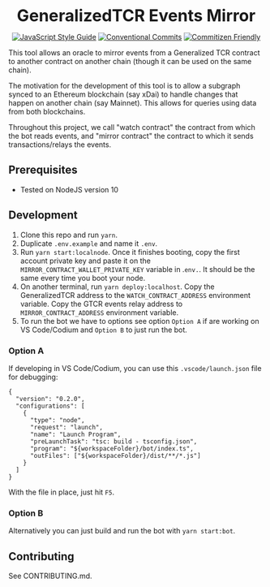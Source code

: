 <p align="center">
  <b style="font-size: 32px;">GeneralizedTCR Events Mirror</b>
</p>

<p align="center">
  <a href="https://standardjs.com"><img src="https://img.shields.io/badge/code_style-standard-brightgreen.svg" alt="JavaScript Style Guide"></a>
  <a href="https://conventionalcommits.org"><img src="https://img.shields.io/badge/Conventional%20Commits-1.0.0-yellow.svg" alt="Conventional Commits"></a>
  <a href="http://commitizen.github.io/cz-cli/"><img src="https://img.shields.io/badge/commitizen-friendly-brightgreen.svg" alt="Commitizen Friendly"></a>
</p>

This tool allows an oracle to mirror events from a Generalized TCR contract to another contract on another chain (though it can be used on the same chain).

The motivation for the development of this tool is to allow a subgraph synced to an Ethereum blockchain (say xDai) to handle changes that happen on another chain (say Mainnet). This allows for queries using data from both blockchains.

Throughout this project, we call "watch contract" the contract from which the bot reads events, and "mirror contract" the contract to which it sends transactions/relays the events.

## Prerequisites

- Tested on NodeJS version 10

## Development

1.  Clone this repo and run `yarn`.
2.  Duplicate `.env.example` and name it `.env`.
3.  Run `yarn start:localnode`. Once it finishes booting, copy the first account private key and paste it on the `MIRROR_CONTRACT_WALLET_PRIVATE_KEY` variable in .`env.`. It should be the same every time you boot your node.
4.  On another terminal, run `yarn deploy:localhost`. Copy the GeneralizedTCR address to the `WATCH_CONTRACT_ADDRESS` environment variable. Copy the GTCR events relay address to `MIRROR_CONTRACT_ADDRESS` environment variable.
5.  To run the bot we have to options see option `Option A` if are working on VS Code/Codium and `Option B` to just run the bot.

### Option A

If developing in VS Code/Codium, you can use this `.vscode/launch.json` file for debugging:

```
{
  "version": "0.2.0",
  "configurations": [
    {
      "type": "node",
      "request": "launch",
      "name": "Launch Program",
      "preLaunchTask": "tsc: build - tsconfig.json",
      "program": "${workspaceFolder}/bot/index.ts",
      "outFiles": ["${workspaceFolder}/dist/**/*.js"]
    }
  ]
}
```

With the file in place, just hit `F5`.

### Option B

Alternatively you can just build and run the bot with `yarn start:bot`.

## Contributing

See CONTRIBUTING.md.